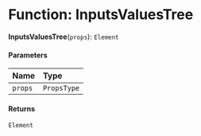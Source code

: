 # Function: InputsValuesTree

**InputsValuesTree**(`props`): `Element`

#### Parameters

| Name | Type |
| :------ | :------ |
| `props` | `PropsType` |

#### Returns

`Element`
